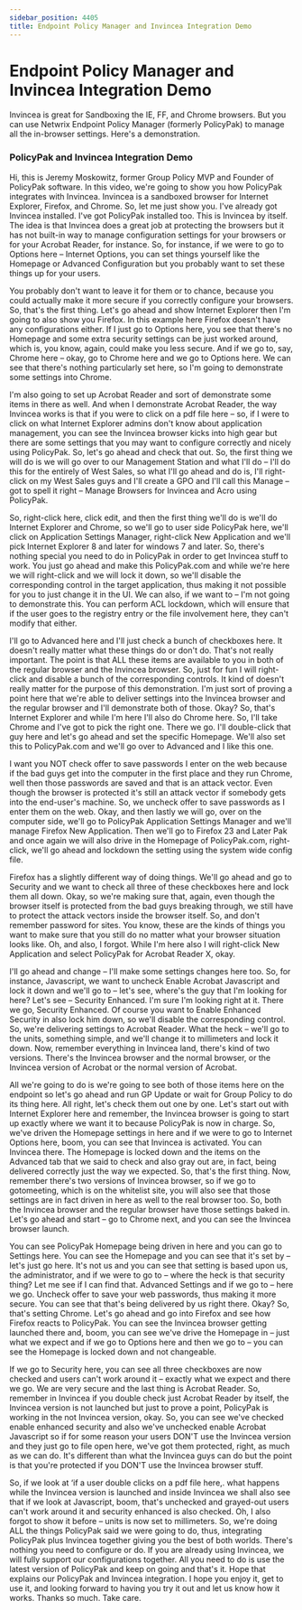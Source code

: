 ```yaml
---
sidebar_position: 4405
title: Endpoint Policy Manager and Invincea Integration Demo
---
```


# Endpoint Policy Manager and Invincea Integration Demo

Invincea is great for Sandboxing the IE, FF, and Chrome browsers. But you can use Netwrix Endpoint Policy Manager (formerly PolicyPak) to manage all the in-browser settings. Here's a demonstration.

### PolicyPak and Invincea Integration Demo

Hi, this is Jeremy Moskowitz, former Group Policy MVP and Founder of PolicyPak software. In this video, we're going to show you how PolicyPak integrates with Invincea. Invincea is a sandboxed browser for Internet Explorer, Firefox, and Chrome. So, let me just show you. I've already got Invincea installed. I've got PolicyPak installed too. This is Invincea by itself. The idea is that Invincea does a great job at protecting the browsers but it has not built-in way to manage configuration settings for your browsers or for your Acrobat Reader, for instance. So, for instance, if we were to go to Options here – Internet Options, you can set things yourself like the Homepage or Advanced Configuration but you probably want to set these things up for your users.

You probably don't want to leave it for them or to chance, because you could actually make it more secure if you correctly configure your browsers. So, that's the first thing. Let's go ahead and show Internet Explorer then I'm going to also show you Firefox. In this example here Firefox doesn't have any configurations either. If I just go to Options here, you see that there's no Homepage and some extra security settings can be just worked around, which is, you know, again, could make you less secure. And if we go to, say, Chrome here – okay, go to Chrome here and we go to Options here. We can see that there's nothing particularly set here, so I'm going to demonstrate some settings into Chrome.

I'm also going to set up Acrobat Reader and sort of demonstrate some items in there as well. And when I demonstrate Acrobat Reader, the way Invincea works is that if you were to click on a pdf file here – so, if I were to click on what Internet Explorer admins don't know about application management, you can see the Invincea browser kicks into high gear but there are some settings that you may want to configure correctly and nicely using PolicyPak. So, let's go ahead and check that out. So, the first thing we will do is we will go over to our Management Station and what I'll do – I'll do this for the entirely of West Sales, so what I'll go ahead and do is, I'll right-click on my West Sales guys and I'll create a GPO and I'll call this Manage – got to spell it right – Manage Browsers for Invincea and Acro using PolicyPak.

So, right-click here, click edit, and then the first thing we'll do is we'll do Internet Explorer and Chrome, so we'll go to user side PolicyPak here, we'll click on Application Settings Manager, right-click New Application and we'll pick Internet Explorer 8 and later for windows 7 and later. So, there's nothing special you need to do in PolicyPak in order to get Invincea stuff to work. You just go ahead and make this PolicyPak.com and while we're here we will right-click and we will lock it down, so we'll disable the corresponding control in the target application, thus making it not possible for you to just change it in the UI. We can also, if we want to – I'm not going to demonstrate this. You can perform ACL lockdown, which will ensure that if the user goes to the registry entry or the file involvement here, they can't modify that either.

I'll go to Advanced here and I'll just check a bunch of checkboxes here. It doesn't really matter what these things do or don't do. That's not really important. The point is that ALL these items are available to you in both of the regular browser and the Invincea browser. So, just for fun I will right-click and disable a bunch of the corresponding controls. It kind of doesn't really matter for the purpose of this demonstration. I'm just sort of proving a point here that we're able to deliver settings into the Invincea browser and the regular browser and I'll demonstrate both of those. Okay? So, that's Internet Explorer and while I'm here I'll also do Chrome here. So, I'll take Chrome and I've got to pick the right one. There we go. I'll double-click that guy here and let's go ahead and set the specific Homepage. We'll also set this to PolicyPak.com and we'll go over to Advanced and I like this one.

I want you NOT check offer to save passwords I enter on the web because if the bad guys get into the computer in the first place and they run Chrome, well then those passwords are saved and that is an attack vector. Even though the browser is protected it's still an attack vector if somebody gets into the end-user's machine. So, we uncheck offer to save passwords as I enter them on the web. Okay, and then lastly we will go, over on the computer side, we'll go to PolicyPak Application Settings Manager and we'll manage Firefox New Application. Then we'll go to Firefox 23 and Later Pak and once again we will also drive in the Homepage of PolicyPak.com, right-click, we'll go ahead and lockdown the setting using the system wide config file.

Firefox has a slightly different way of doing things. We'll go ahead and go to Security and we want to check all three of these checkboxes here and lock them all down. Okay, so we're making sure that, again, even though the browser itself is protected from the bad guys breaking through, we still have to protect the attack vectors inside the browser itself. So,  and don't remember password for sites. You know, these are the kinds of things you want to make sure that you still do no matter what your browser situation looks like. Oh, and also, I forgot. While I'm here also I will right-click New Application and select PolicyPak for Acrobat Reader X, okay.

I'll go ahead and change – I'll make some settings changes here too. So, for instance, Javascript, we want to uncheck Enable Acrobat Javascript and lock it down and we'll go to – let's see, where's the guy that I'm looking for here? Let's see – Security Enhanced. I'm sure I'm looking right at it. There we go, Security Enhanced. Of course you want to Enable Enhanced Security in also lock him down, so we'll disable the corresponding control. So, we're delivering settings to Acrobat Reader. What the heck – we'll go to the units, something simple, and we'll change it to millimeters and lock it down. Now, remember everything in Invincea land, there's kind of two versions. There's the Invincea browser and the normal browser, or the Invincea version of Acrobat or the normal version of Acrobat.

All we're going to do is we're going to see both of those items here on the endpoint so let's go ahead and run GP Update or wait for Group Policy to do its thing here. All right, let's check them out one by one. Let's start out with Internet Explorer here and remember, the Invincea browser is going to start up exactly where we want it to because PolicyPak is now in charge. So, we've driven the Homepage settings in here and if we were to go to Internet Options here, boom, you can see that Invincea is activated. You can Invincea there. The Homepage is locked down and the items on the Advanced tab that we said to check and also gray out are, in fact, being delivered correctly just the way we expected. So, that's the first thing. Now, remember there's two versions of Invincea browser, so if we go to gotomeeting, which is on the whitelist site, you will also see that those settings are in fact driven in here as well to the real browser too. So, both the Invincea browser and the regular browser have those settings baked in. Let's go ahead and start – go to Chrome next, and you can see the Invincea browser launch.

You can see PolicyPak Homepage being driven in here and you can go to Settings here. You can see the Homepage and you can see that it's set by – let's just go here. It's not us and you can see that setting is based upon us, the administrator, and if we were to go to – where the heck is that security thing? Let me see if I can find that. Advanced Settings and if we go to – here we go. Uncheck offer to save your web passwords, thus making it more secure. You can see that that's being delivered by us right there. Okay? So, that's setting Chrome. Let's go ahead and go into Firefox and see how Firefox reacts to PolicyPak. You can see the Invincea browser getting launched there and, boom, you can see we've drive the Homepage in – just what we expect and if we go to Options here and then we go to – you can see the Homepage is locked down and not changeable.

If we go to Security here, you can see all three checkboxes are now checked and users can't work around it – exactly what we expect and there we go. We are very secure and the last thing is Acrobat Reader. So, remember in Invincea if you double check just Acrobat Reader by itself, the Invincea version is not launched but just to prove a point, PolicyPak is working in the not Invincea version, okay. So, you can see we've checked enable enhanced security and also we've unchecked enable Acrobat Javascript so if for some reason your users DON'T use the Invincea version and they just go to file open here, we've got them protected, right, as much as we can do. It's different than what the Invincea guys can do but the point is that you're protected if you DON'T use the Invincea browser stuff.

So, if we look at ‘if a user double clicks on a pdf file here,. what happens while the Invincea version is launched and inside Invincea we shall also see that if we look at Javascript, boom, that's unchecked and grayed-out users can't work around it and security enhanced is also checked. Oh, I also forgot to show it before – units is now set to millimeters. So, we're doing ALL the things PolicyPak said we were going to do, thus, integrating PolicyPak plus Invincea together giving you the best of both worlds. There's nothing you need to configure or do. If you are already using Invincea, we will fully support our configurations together. All you need to do is use the latest version of PolicyPak and keep on going and that's it. Hope that explains our PolicyPak and Invincea integration. I hope you enjoy it, get to use it, and looking forward to having you try it out and let us know how it works. Thanks so much. Take care.